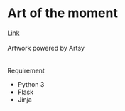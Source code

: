# Art of the moment

[Link](https://goo.gl/goAYis)
<br>
<br>
Artwork powered by Artsy
<br>
<br>
<br>
Requirement
- Python 3
- Flask
- Jinja
